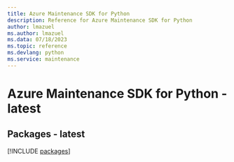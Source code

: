 ```yaml
---
title: Azure Maintenance SDK for Python
description: Reference for Azure Maintenance SDK for Python
author: lmazuel
ms.author: lmazuel
ms.data: 07/18/2023
ms.topic: reference
ms.devlang: python
ms.service: maintenance
---
```

# Azure Maintenance SDK for Python - latest
## Packages - latest
[!INCLUDE [packages](maintenance-index.md)]